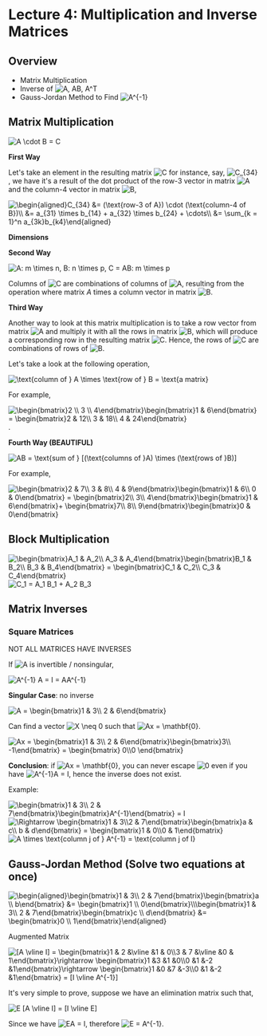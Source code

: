 # Lecture 4: Multiplication and Inverse Matrices

## Overview

- Matrix Multiplication
- Inverse of <img src="https://latex.codecogs.com/svg.latex?A,&space;AB,&space;A^T" title="A, AB, A^T" />
- Gauss-Jordan Method to Find <img src="https://latex.codecogs.com/svg.latex?A^{-1}" title="A^{-1}" />

## Matrix Multiplication

<img src="https://latex.codecogs.com/svg.latex?A&space;\cdot&space;B&space;=&space;C" title="A \cdot B = C" />

**First Way**

Let's take an element in the resulting matrix <img src="https://latex.codecogs.com/svg.latex?C" title="C" /> for instance, say, <img src="https://latex.codecogs.com/svg.latex?C_{34}" title="C_{34}" />, we have it's a result of the dot product of the row-3 vector in matrix <img src="https://latex.codecogs.com/svg.latex?A" title="A" /> and the column-4 vector in matrix <img src="https://latex.codecogs.com/svg.latex?B" title="B" />,

<img src="https://latex.codecogs.com/svg.latex?\begin{aligned}C_{34}&space;&=&space;(\text{row-3&space;of&space;A})&space;\cdot&space;(\text{column-4&space;of&space;B})\\&space;&=&space;a_{31}&space;\times&space;b_{14}&space;&plus;&space;a_{32}&space;\times&space;b_{24}&space;&plus;&space;\cdots\\&space;&=&space;\sum_{k&space;=&space;1}^n&space;a_{3k}b_{k4}\end{aligned}" title="\begin{aligned}C_{34} &= (\text{row-3 of A}) \cdot (\text{column-4 of B})\\ &= a_{31} \times b_{14} + a_{32} \times b_{24} + \cdots\\ &= \sum_{k = 1}^n a_{3k}b_{k4}\end{aligned}" />

**Dimensions**

**Second Way**

<img src="https://latex.codecogs.com/svg.latex?A:&space;m&space;\times&space;n,&space;B:&space;n&space;\times&space;p,&space;C&space;=&space;AB:&space;m&space;\times&space;p" title="A: m \times n, B: n \times p, C = AB: m \times p" />

Columns of <img src="https://latex.codecogs.com/svg.latex?C" title="C" /> are combinations of columns of <img src="https://latex.codecogs.com/svg.latex?A" title="A" />, resulting from the operation where matrix $A$ times a column vector in matrix <img src="https://latex.codecogs.com/svg.latex?B" title="B" />.

**Third Way**

Another way to look at this matrix multiplication is to take a row vector from matrix <img src="https://latex.codecogs.com/svg.latex?A" title="A" /> and multiply it with all the rows in matrix <img src="https://latex.codecogs.com/svg.latex?B" title="B" />, which will produce a corresponding row in the resulting matrix <img src="https://latex.codecogs.com/svg.latex?C" title="C" />. Hence, the rows of <img src="https://latex.codecogs.com/svg.latex?C" title="C" /> are combinations of rows of <img src="https://latex.codecogs.com/svg.latex?B" title="B" />.

Let's take a look at the following operation,

<img src="https://latex.codecogs.com/svg.latex?\text{column&space;of&space;}&space;A&space;\times&space;\text{row&space;of&space;}&space;B&space;=&space;\text{a&space;matrix}" title="\text{column of } A \times \text{row of } B = \text{a matrix}" />

For example,

<img src="https://latex.codecogs.com/svg.latex?\begin{bmatrix}2&space;\\&space;3&space;\\&space;4\end{bmatrix}\begin{bmatrix}1&space;&&space;6\end{bmatrix}&space;=&space;\begin{bmatrix}2&space;&&space;12\\&space;3&space;&&space;18\\&space;4&space;&&space;24\end{bmatrix}" title="\begin{bmatrix}2 \\ 3 \\ 4\end{bmatrix}\begin{bmatrix}1 & 6\end{bmatrix} = \begin{bmatrix}2 & 12\\ 3 & 18\\ 4 & 24\end{bmatrix}" />.

**Fourth Way (BEAUTIFUL)**

<img src="https://latex.codecogs.com/svg.latex?AB&space;=&space;\text{sum&space;of&space;}&space;[(\text{columns&space;of&space;}A)&space;\times&space;(\text{rows&space;of&space;}B)]" title="AB = \text{sum of } [(\text{columns of }A) \times (\text{rows of }B)]" />

For example,

<img src="https://latex.codecogs.com/svg.latex?\begin{bmatrix}2&space;&&space;7\\&space;3&space;&&space;8\\&space;4&space;&&space;9\end{bmatrix}\begin{bmatrix}1&space;&&space;6\\&space;0&space;&&space;0\end{bmatrix}&space;=&space;\begin{bmatrix}2\\&space;3\\&space;4\end{bmatrix}\begin{bmatrix}1&space;&&space;6\end{bmatrix}&plus;&space;\begin{bmatrix}7\\&space;8\\&space;9\end{bmatrix}\begin{bmatrix}0&space;&&space;0\end{bmatrix}" title="\begin{bmatrix}2 & 7\\ 3 & 8\\ 4 & 9\end{bmatrix}\begin{bmatrix}1 & 6\\ 0 & 0\end{bmatrix} = \begin{bmatrix}2\\ 3\\ 4\end{bmatrix}\begin{bmatrix}1 & 6\end{bmatrix}+ \begin{bmatrix}7\\ 8\\ 9\end{bmatrix}\begin{bmatrix}0 & 0\end{bmatrix}" />

## Block Multiplication

<img src="https://latex.codecogs.com/svg.latex?\begin{bmatrix}A_1&space;&&space;A_2\\&space;A_3&space;&&space;A_4\end{bmatrix}\begin{bmatrix}B_1&space;&&space;B_2\\&space;B_3&space;&&space;B_4\end{bmatrix}&space;=&space;\begin{bmatrix}C_1&space;&&space;C_2\\&space;C_3&space;&&space;C_4\end{bmatrix}" title="\begin{bmatrix}A_1 & A_2\\ A_3 & A_4\end{bmatrix}\begin{bmatrix}B_1 & B_2\\ B_3 & B_4\end{bmatrix} = \begin{bmatrix}C_1 & C_2\\ C_3 & C_4\end{bmatrix}" />

<img src="https://latex.codecogs.com/svg.latex?C_1&space;=&space;A_1&space;B_1&space;&plus;&space;A_2&space;B_3" title="C_1 = A_1 B_1 + A_2 B_3" />

## Matrix Inverses

### Square Matrices

NOT ALL MATRICES HAVE INVERSES

If <img src="https://latex.codecogs.com/svg.latex?A" title="A" /> is invertible / nonsingular,

<img src="https://latex.codecogs.com/svg.latex?A^{-1}&space;A&space;=&space;I&space;=&space;AA^{-1}" title="A^{-1} A = I = AA^{-1}" />

**Singular Case**: no inverse

<img src="https://latex.codecogs.com/svg.latex?A&space;=&space;\begin{bmatrix}1&space;&&space;3\\&space;2&space;&&space;6\end{bmatrix}" title="A = \begin{bmatrix}1 & 3\\ 2 & 6\end{bmatrix}" />

Can find a vector <img src="https://latex.codecogs.com/svg.latex?X&space;\neq&space;0" title="X \neq 0" /> such that <img src="https://latex.codecogs.com/svg.latex?Ax&space;=&space;\mathbf{0}" title="Ax = \mathbf{0}" />.

<img src="https://latex.codecogs.com/svg.latex?Ax&space;=&space;\begin{bmatrix}1&space;&&space;3\\&space;2&space;&&space;6\end{bmatrix}\begin{bmatrix}3\\&space;-1\end{bmatrix}&space;=&space;\begin{bmatrix}&space;0\\0&space;\end{bmatrix}" title="Ax = \begin{bmatrix}1 & 3\\ 2 & 6\end{bmatrix}\begin{bmatrix}3\\ -1\end{bmatrix} = \begin{bmatrix} 0\\0 \end{bmatrix}" />

**Conclusion**: if <img src="https://latex.codecogs.com/svg.latex?Ax&space;=&space;\mathbf{0}" title="Ax = \mathbf{0}" />, you can never escape <img src="https://latex.codecogs.com/svg.latex?0" title="0" /> even if you have <img src="https://latex.codecogs.com/svg.latex?A^{-1}A&space;=&space;I" title="A^{-1}A = I" />, hence the inverse does not exist.

Example:

<img src="https://latex.codecogs.com/svg.latex?\begin{bmatrix}1&space;&&space;3\\&space;2&space;&&space;7\end{bmatrix}\begin{bmatrix}A^{-1}\end{bmatrix}&space;=&space;I" title="\begin{bmatrix}1 & 3\\ 2 & 7\end{bmatrix}\begin{bmatrix}A^{-1}\end{bmatrix} = I" />

<img src="https://latex.codecogs.com/svg.latex?\Rightarrow&space;\begin{bmatrix}1&space;&&space;3\\2&space;&&space;7\end{bmatrix}\begin{bmatrix}a&space;&&space;c\\&space;b&space;&&space;d\end{bmatrix}&space;=&space;\begin{bmatrix}1&space;&&space;0\\0&space;&&space;1\end{bmatrix}" title="\Rightarrow \begin{bmatrix}1 & 3\\2 & 7\end{bmatrix}\begin{bmatrix}a & c\\ b & d\end{bmatrix} = \begin{bmatrix}1 & 0\\0 & 1\end{bmatrix}" />

<img src="https://latex.codecogs.com/svg.latex?A&space;\times&space;\text{column&space;j&space;of&space;}&space;A^{-1}&space;=&space;\text{column&space;j&space;of&space;I}" title="A \times \text{column j of } A^{-1} = \text{column j of I}" />

## Gauss-Jordan Method (Solve two equations at once)

<img src="https://latex.codecogs.com/svg.latex?\begin{aligned}\begin{bmatrix}1&space;&&space;3\\&space;2&space;&&space;7\end{bmatrix}\begin{bmatrix}a&space;\\&space;b\end{bmatrix}&space;&=&space;\begin{bmatrix}1&space;\\&space;0\end{bmatrix}\\\begin{bmatrix}1&space;&&space;3\\&space;2&space;&&space;7\end{bmatrix}\begin{bmatrix}c&space;\\&space;d\end{bmatrix}&space;&=&space;\begin{bmatrix}0&space;\\&space;1\end{bmatrix}\end{aligned}" title="\begin{aligned}\begin{bmatrix}1 & 3\\ 2 & 7\end{bmatrix}\begin{bmatrix}a \\ b\end{bmatrix} &= \begin{bmatrix}1 \\ 0\end{bmatrix}\\\begin{bmatrix}1 & 3\\ 2 & 7\end{bmatrix}\begin{bmatrix}c \\ d\end{bmatrix} &= \begin{bmatrix}0 \\ 1\end{bmatrix}\end{aligned}" />

Augmented Matrix

<img src="https://latex.codecogs.com/svg.latex?[A&space;\vline&space;I]&space;=&space;\begin{bmatrix}1&space;&&space;2&space;&\vline&space;&1&space;&&space;0\\3&space;&&space;7&space;&\vline&space;&0&space;&&space;1\end{bmatrix}\rightarrow&space;\begin{bmatrix}1&space;&3&space;&1&space;&0\\0&space;&1&space;&-2&space;&1\end{bmatrix}\rightarrow&space;\begin{bmatrix}1&space;&0&space;&7&space;&-3\\0&space;&1&space;&-2&space;&1\end{bmatrix}&space;=&space;[I&space;\vline&space;A^{-1}]" title="[A \vline I] = \begin{bmatrix}1 & 2 &\vline &1 & 0\\3 & 7 &\vline &0 & 1\end{bmatrix}\rightarrow \begin{bmatrix}1 &3 &1 &0\\0 &1 &-2 &1\end{bmatrix}\rightarrow \begin{bmatrix}1 &0 &7 &-3\\0 &1 &-2 &1\end{bmatrix} = [I \vline A^{-1}]" />

It's very simple to prove, suppose we have an elimination matrix such that,

<img src="https://latex.codecogs.com/svg.latex?E&space;[A&space;\vline&space;I]&space;=&space;[I&space;\vline&space;E]" title="E [A \vline I] = [I \vline E]" />

Since we have <img src="https://latex.codecogs.com/svg.latex?EA&space;=&space;I" title="EA = I" />, therefore <img src="https://latex.codecogs.com/svg.latex?E&space;=&space;A^{-1}" title="E = A^{-1}" />.

